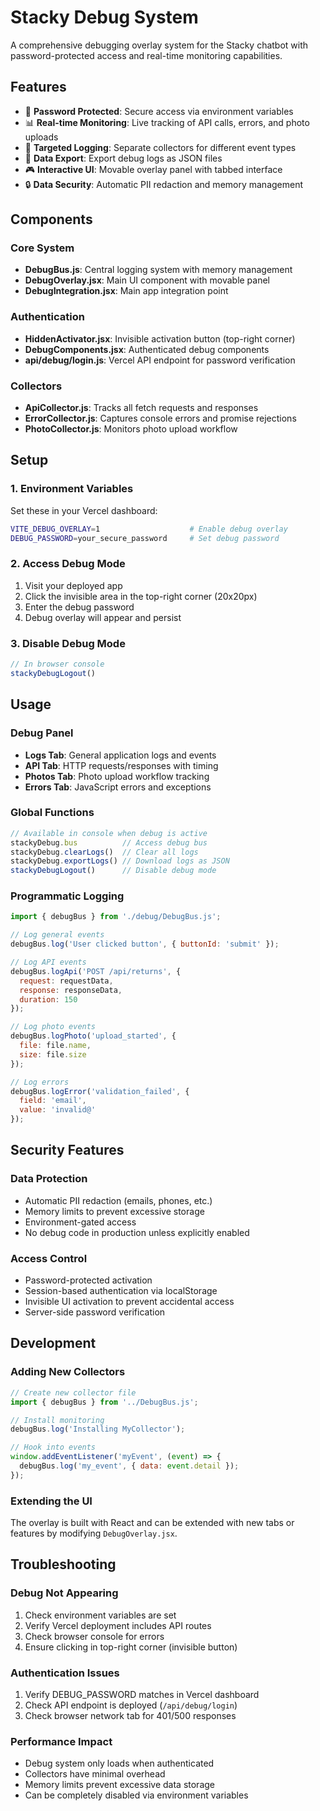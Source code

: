 # Stacky Debug System

A comprehensive debugging overlay system for the Stacky chatbot with password-protected access and real-time monitoring capabilities.

## Features

- 🔐 **Password Protected**: Secure access via environment variables
- 📊 **Real-time Monitoring**: Live tracking of API calls, errors, and photo uploads
- 🎯 **Targeted Logging**: Separate collectors for different event types
- 💾 **Data Export**: Export debug logs as JSON files
- 🎮 **Interactive UI**: Movable overlay panel with tabbed interface
- 🔒 **Data Security**: Automatic PII redaction and memory management

## Components

### Core System
- **DebugBus.js**: Central logging system with memory management
- **DebugOverlay.jsx**: Main UI component with movable panel
- **DebugIntegration.jsx**: Main app integration point

### Authentication
- **HiddenActivator.jsx**: Invisible activation button (top-right corner)
- **DebugComponents.jsx**: Authenticated debug components
- **api/debug/login.js**: Vercel API endpoint for password verification

### Collectors
- **ApiCollector.js**: Tracks all fetch requests and responses
- **ErrorCollector.js**: Captures console errors and promise rejections
- **PhotoCollector.js**: Monitors photo upload workflow

## Setup

### 1. Environment Variables
Set these in your Vercel dashboard:

```bash
VITE_DEBUG_OVERLAY=1                    # Enable debug overlay
DEBUG_PASSWORD=your_secure_password     # Set debug password
```

### 2. Access Debug Mode
1. Visit your deployed app
2. Click the invisible area in the top-right corner (20x20px)
3. Enter the debug password
4. Debug overlay will appear and persist

### 3. Disable Debug Mode
```javascript
// In browser console
stackyDebugLogout()
```

## Usage

### Debug Panel
- **Logs Tab**: General application logs and events
- **API Tab**: HTTP requests/responses with timing
- **Photos Tab**: Photo upload workflow tracking
- **Errors Tab**: JavaScript errors and exceptions

### Global Functions
```javascript
// Available in console when debug is active
stackyDebug.bus          // Access debug bus
stackyDebug.clearLogs()  // Clear all logs
stackyDebug.exportLogs() // Download logs as JSON
stackyDebugLogout()      // Disable debug mode
```

### Programmatic Logging
```javascript
import { debugBus } from './debug/DebugBus.js';

// Log general events
debugBus.log('User clicked button', { buttonId: 'submit' });

// Log API events
debugBus.logApi('POST /api/returns', { 
  request: requestData, 
  response: responseData,
  duration: 150 
});

// Log photo events
debugBus.logPhoto('upload_started', { 
  file: file.name, 
  size: file.size 
});

// Log errors
debugBus.logError('validation_failed', { 
  field: 'email', 
  value: 'invalid@' 
});
```

## Security Features

### Data Protection
- Automatic PII redaction (emails, phones, etc.)
- Memory limits to prevent excessive storage
- Environment-gated access
- No debug code in production unless explicitly enabled

### Access Control
- Password-protected activation
- Session-based authentication via localStorage
- Invisible UI activation to prevent accidental access
- Server-side password verification

## Development

### Adding New Collectors
```javascript
// Create new collector file
import { debugBus } from '../DebugBus.js';

// Install monitoring
debugBus.log('Installing MyCollector');

// Hook into events
window.addEventListener('myEvent', (event) => {
  debugBus.log('my_event', { data: event.detail });
});
```

### Extending the UI
The overlay is built with React and can be extended with new tabs or features by modifying `DebugOverlay.jsx`.

## Troubleshooting

### Debug Not Appearing
1. Check environment variables are set
2. Verify Vercel deployment includes API routes
3. Check browser console for errors
4. Ensure clicking in top-right corner (invisible button)

### Authentication Issues
1. Verify DEBUG_PASSWORD matches in Vercel dashboard
2. Check API endpoint is deployed (`/api/debug/login`)
3. Check browser network tab for 401/500 responses

### Performance Impact
- Debug system only loads when authenticated
- Collectors have minimal overhead
- Memory limits prevent excessive data storage
- Can be completely disabled via environment variables
